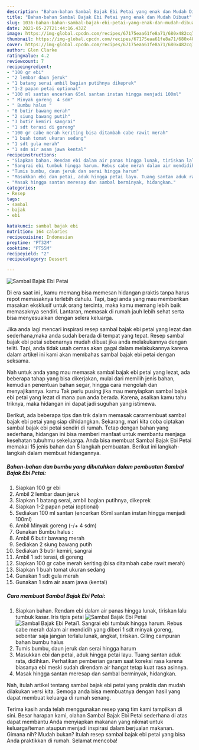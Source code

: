 ```yaml
---
description: "Bahan-bahan Sambal Bajak Ebi Petai yang enak dan Mudah Dibuat"
title: "Bahan-bahan Sambal Bajak Ebi Petai yang enak dan Mudah Dibuat"
slug: 1036-bahan-bahan-sambal-bajak-ebi-petai-yang-enak-dan-mudah-dibuat
date: 2021-05-27T21:44:16.432Z
image: https://img-global.cpcdn.com/recipes/67175eaa61fe8a71/680x482cq70/sambal-bajak-ebi-petai-foto-resep-utama.jpg
thumbnail: https://img-global.cpcdn.com/recipes/67175eaa61fe8a71/680x482cq70/sambal-bajak-ebi-petai-foto-resep-utama.jpg
cover: https://img-global.cpcdn.com/recipes/67175eaa61fe8a71/680x482cq70/sambal-bajak-ebi-petai-foto-resep-utama.jpg
author: Glen Clarke
ratingvalue: 4.2
reviewcount: 7
recipeingredient:
- "100 gr ebi"
- "2 lembar daun jeruk"
- "1 batang serai ambil bagian putihnya dikeprek"
- "1-2 papan petai optional"
- "100 ml santan encerkan 65ml santan instan hingga menjadi 100ml"
- " Minyak goreng  4 sdm"
- " Bumbu halus "
- "6 butir bawang merah"
- "2 siung bawang putih"
- "3 butir kemiri sangrai"
- "1 sdt terasi di goreng"
- "100 gr cabe merah keriting bisa ditambah cabe rawit merah"
- "1 buah tomat ukuran sedang"
- "1 sdt gula merah"
- "1 sdm air asam jawa kental"
recipeinstructions:
- "Siapkan bahan. Rendam ebi dalam air panas hingga lunak, tiriskan lalu tumbuk kasar. Iris tipis petai"
- "Sangrai ebi tumbuk hingga harum. Rebus cabe merah dalam air mendidih yang diberi 1 sdt minyak goreng, sebentar saja jangan terlalu lunak, angkat, tiriskan. Giling campuran bahan bumbu halus"
- "Tumis bumbu, daun jeruk dan serai hingga harum"
- "Masukkan ebi dan petai, aduk hingga petai layu. Tuang santan aduk rata, didihkan. Perhatikan pemberian garam saat koreksi rasa karena biasanya ebi meski sudah direndam air hangat tetap kuat rasa asinnya."
- "Masak hingga santan meresap dan sambal berminyak, hidangkan."
categories:
- Resep
tags:
- sambal
- bajak
- ebi

katakunci: sambal bajak ebi 
nutrition: 164 calories
recipecuisine: Indonesian
preptime: "PT32M"
cooktime: "PT55M"
recipeyield: "2"
recipecategory: Dessert

---
```



![Sambal Bajak Ebi Petai](https://img-global.cpcdn.com/recipes/67175eaa61fe8a71/680x482cq70/sambal-bajak-ebi-petai-foto-resep-utama.jpg)

Di era  saat ini , kamu memang bisa memesan hidangan praktis tanpa harus repot memasaknya terlebih dahulu. Tapi, bagi anda yang mau memberikan masakan eksklusif untuk orang tercinta, maka kamu memang lebih baik memasaknya sendiri. Lantaran, memasak di rumah jauh lebih sehat serta bisa menyesuaikan dengan selera keluarga.

Jika anda lagi mencari inspirasi resep sambal bajak ebi petai yang lezat dan sederhana,maka anda sudah berada di tempat yang tepat. Resep sambal bajak ebi petai  sebenarnya mudah dibuat jika anda melakukannya dengan teliti. Tapi, anda tidak usah cemas akan gagal dalam melakukannya 
karena dalam artikel ini kami akan membahas sambal bajak ebi petai dengan seksama.  



Nah untuk anda yang mau memasak sambal bajak ebi petai yang lezat, ada beberapa tahap yang bisa dikerjakan, mulai dari memilih jenis bahan, kemudian penentuan bahan segar, hingga cara mengolah dan menyajikannya. kamu Tak perlu pusing jika mau menyiapkan sambal bajak ebi petai yang lezat di mana pun anda berada. Karena, asalkan kamu  tahu triknya, maka hidangan ini dapat jadi suguhan yang istimewa.

Berikut, ada beberapa tips dan trik dalam memasak caramembuat sambal bajak ebi petai yang siap dihidangkan. Sekarang, mari kita coba ciptakan sambal bajak ebi petai sendiri di rumah. Tetap dengan bahan yang sederhana, hidangan ini bisa memberi manfaat untuk membantu menjaga kesehatan tubuhmu sekeluarga. Anda bisa membuat Sambal Bajak Ebi Petai memakai 15 jenis bahan dan 5 langkah pembuatan. Berikut ini langkah-langkah dalam membuat hidangannya.

<!--inarticleads1-->

##### Bahan-bahan dan bumbu yang dibutuhkan dalam pembuatan Sambal Bajak Ebi Petai:

1. Siapkan 100 gr ebi
1. Ambil 2 lembar daun jeruk
1. Siapkan 1 batang serai, ambil bagian putihnya, dikeprek
1. Siapkan 1-2 papan petai (optional)
1. Sediakan 100 ml santan (encerkan 65ml santan instan hingga menjadi 100ml)
1. Ambil  Minyak goreng (-/+ 4 sdm)
1. Gunakan  Bumbu halus :
1. Ambil 6 butir bawang merah
1. Sediakan 2 siung bawang putih
1. Sediakan 3 butir kemiri, sangrai
1. Ambil 1 sdt terasi, di goreng
1. Siapkan 100 gr cabe merah keriting (bisa ditambah cabe rawit merah)
1. Siapkan 1 buah tomat ukuran sedang
1. Gunakan 1 sdt gula merah
1. Gunakan 1 sdm air asam jawa (kental)




<!--inarticleads2-->

##### Cara membuat Sambal Bajak Ebi Petai:

1. Siapkan bahan. Rendam ebi dalam air panas hingga lunak, tiriskan lalu tumbuk kasar. Iris tipis petai
<img src="https://img-global.cpcdn.com/steps/e969cf16f3231ac4/160x128cq70/sambal-bajak-ebi-petai-langkah-memasak-1-foto.jpg" alt="Sambal Bajak Ebi Petai"><img src="https://img-global.cpcdn.com/steps/25ad3951aba68cf1/160x128cq70/sambal-bajak-ebi-petai-langkah-memasak-1-foto.jpg" alt="Sambal Bajak Ebi Petai">1. Sangrai ebi tumbuk hingga harum. Rebus cabe merah dalam air mendidih yang diberi 1 sdt minyak goreng, sebentar saja jangan terlalu lunak, angkat, tiriskan. Giling campuran bahan bumbu halus
1. Tumis bumbu, daun jeruk dan serai hingga harum
1. Masukkan ebi dan petai, aduk hingga petai layu. Tuang santan aduk rata, didihkan. Perhatikan pemberian garam saat koreksi rasa karena biasanya ebi meski sudah direndam air hangat tetap kuat rasa asinnya.
1. Masak hingga santan meresap dan sambal berminyak, hidangkan.




Nah, itulah artikel tentang  sambal bajak ebi petai  yang praktis dan mudah dilakukan versi kita. Semoga anda bisa membuatnya dengan hasil yang dapat membuat keluarga di rumah senang. 

Terima kasih anda telah menggunakan resep yang tim kami tampilkan di sini. Besar harapan kami, olahan  Sambal Bajak Ebi Petai sederhana di atas dapat membantu Anda menyiapkan makanan yang nikmat untuk keluarga/teman ataupun menjadi inspirasi dalam berjualan makanan. Gimana nih? Mudah bukan? Itulah resep sambal bajak ebi petai yang bisa Anda praktikkan di rumah. Selamat mencoba!

